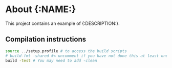 # About {:NAME:}

This project contains an example of {:DESCRIPTION:}.

## Compilation instructions

```sh
source ../setup.profile # to access the build scripts
# build-fmt -shared #< uncomment if you have not done this at least once
build -test # You may need to add -clean
```

